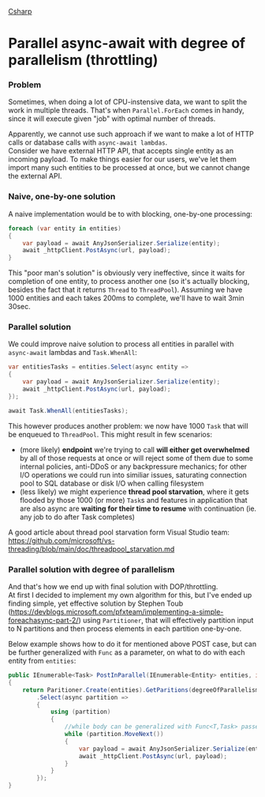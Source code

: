 [Csharp](/languages/csharp)
# Parallel async-await with degree of parallelism (throttling)

### Problem

Sometimes, when doing a lot of CPU-instensive data, we want to split the work in multiple threads. That's when `Parallel.ForEach` comes in handy, since it will execute given "job" with optimal number of threads.

Apparently, we cannot use such approach if we want to make a lot of HTTP calls or database calls with `async-await lambdas`.<br>
Consider we have external HTTP API, that accepts single entity as an incoming payload. To make things easier for our users, we've let them import many such entities to be processed at once, but we cannot change the external API.

### Naive, one-by-one solution

A naive implementation would be to with blocking, one-by-one processing:
```csharp
foreach (var entity in entities)
{
    var payload = await AnyJsonSerializer.Serialize(entity);
    await _httpClient.PostAsync(url, payload);
}
```
This "poor man's solution" is obviously very ineffective, since it waits for completion of one entity, to process another one (so it's actually blocking, besides the fact that it returns `Thread` to `ThreadPool`). Assuming we have 1000 entities and each takes 200ms to complete, we'll have to wait 3min 30sec.

### Parallel solution

We could improve naive solution to process all entities in parallel with `async-await` lambdas and `Task.WhenAll`:
```csharp
var entitiesTasks = entities.Select(async entity => 
{
    var payload = await AnyJsonSerializer.Serialize(entity);
    await _httpClient.PostAsync(url, payload);
});

await Task.WhenAll(entitiesTasks);
```

This however produces another problem: we now have 1000 `Task` that will be enqueued to `ThreadPool`. This might result in few scenarios:
- (more likely) **endpoint** we're trying to call **will either get overwhelmed** by all of those requests at once or will reject some of them due to some internal policies, anti-DDoS or any backpressure mechanics; for other I/O operations we could run into similiar issues, saturating connection pool to SQL database or disk I/O when calling filesystem
- (less likely) we might experience **thread pool starvation**, where it gets flooded by those 1000 (or more) `Task`s and features in application that are also async are **waiting for their time to resume** with continuation (ie. any job to do after Task completes)

A good article about thread pool starvation form Visual Studio team:
https://github.com/microsoft/vs-threading/blob/main/doc/threadpool_starvation.md

### Parallel solution with degree of parallelism

And that's how we end up with final solution with DOP/throttling.<br>
At first I decided to implement my own algorithm for this, but I've ended up finding simple, yet effective solution by Stephen Toub (https://devblogs.microsoft.com/pfxteam/implementing-a-simple-foreachasync-part-2/) using `Partitioner`, that will effectively partition input to N partitions and then process elements in each partition one-by-one.

Below example shows how to do it for mentioned above POST case, but can be further generalized with `Func` as a parameter, on what to do with each entity from `entities`:
```csharp
public IEnumerable<Task> PostInParallel(IEnumerable<Entity> entities, int degreeOfParallelism)
{
    return Paritioner.Create(entities).GetParitions(degreeOfParallelism)
        .Select(async partition => 
        {
            using (partition)
            {
                //while body can be generalized with Func<T,Task> passed as an argument
                while (partition.MoveNext())
                {
                    var payload = await AnyJsonSerializer.Serialize(entity);
                    await _httpClient.PostAsync(url, payload);
                }
            }
        });
}
```
